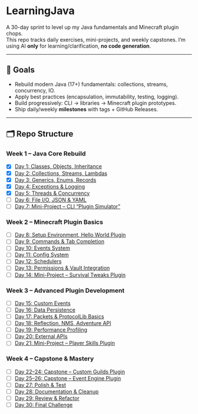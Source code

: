 # LearningJava

A 30-day sprint to level up my Java fundamentals and Minecraft plugin chops.  
This repo tracks daily exercises, mini-projects, and weekly capstones. I’m using AI **only** for learning/clarification, **no code generation**.

---

## 📌 Goals
- Rebuild modern Java (17+) fundamentals: collections, streams, concurrency, IO.
- Apply best practices (encapsulation, immutability, testing, logging).
- Build progressively: CLI → libraries → Minecraft plugin prototypes.
- Ship daily/weekly **milestones** with tags + GitHub Releases.

---

## 🗂️ Repo Structure
### Week 1 – Java Core Rebuild
- [X] [Day 1: Classes, Objects, Inheritance](day01-classes-objects/README.md)
- [X] [Day 2: Collections, Streams, Lambdas](day02-collections-streams-lambdas/README.md)
- [X] [Day 3: Generics, Enums, Records](day03-generics-enums-records/README.md)
- [x] [Day 4: Exceptions & Logging](day04-exceptions-logging/README.md)
- [x] [Day 5: Threads & Concurrency](day05-threads-concurrency/README.md)
- [ ] [Day 6: File I/O, JSON & YAML](day06-io-yaml-json/README.md)
- [ ] [Day 7: Mini-Project – CLI “Plugin Simulator”](day07-mini-project/README.md)

### Week 2 – Minecraft Plugin Basics
- [ ] [Day 8: Setup Environment, Hello World Plugin](day08-hello-plugin/README.md)
- [ ] [Day 9: Commands & Tab Completion](day09-commands-tab/README.md)
- [ ] [Day 10: Events System](day10-events/README.md)
- [ ] [Day 11: Config System](day11-config/README.md)
- [ ] [Day 12: Schedulers](day12-schedulers/README.md)
- [ ] [Day 13: Permissions & Vault Integration](day13-permissions-vault/README.md)
- [ ] [Day 14: Mini-Project – Survival Tweaks Plugin](day14-survival-tweaks/README.md)

### Week 3 – Advanced Plugin Development
- [ ] [Day 15: Custom Events](day15-custom-events/README.md)
- [ ] [Day 16: Data Persistence](day16-persistence/README.md)
- [ ] [Day 17: Packets & ProtocolLib Basics](day17-protocollib/README.md)
- [ ] [Day 18: Reflection, NMS, Adventure API](day18-reflection-nms/README.md)
- [ ] [Day 19: Performance Profiling](day19-performance/README.md)
- [ ] [Day 20: External APIs](day20-external-apis/README.md)
- [ ] [Day 21: Mini-Project – Player Skills Plugin](day21-player-skills/README.md)

### Week 4 – Capstone & Mastery
- [ ] [Day 22–24: Capstone – Custom Guilds Plugin](day22-24-guilds/README.md)
- [ ] [Day 25–26: Capstone – Event Engine Plugin](day25-26-event-engine/README.md)
- [ ] [Day 27: Polish & Test](day27-polish-test/README.md)
- [ ] [Day 28: Documentation & Cleanup](day28-docs-cleanup/README.md)
- [ ] [Day 29: Review & Refactor](day29-refactor/README.md)
- [ ] [Day 30: Final Challenge](day30-final-challenge/README.md)